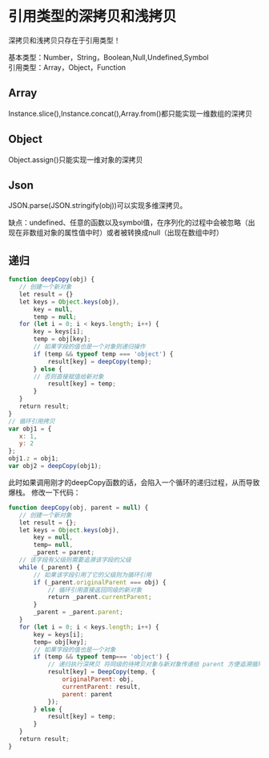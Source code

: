 # 引用类型的深拷贝和浅拷贝
深拷贝和浅拷贝只存在于引用类型！

基本类型：Number，String，Boolean,Null,Undefined,Symbol  
引用类型：Array，Object，Function
## Array
Instance.slice(),Instance.concat(),Array.from()都只能实现一维数组的深拷贝
## Object
Object.assign()只能实现一维对象的深拷贝
## Json
JSON.parse(JSON.stringify(obj))可以实现多维深拷贝。

缺点：undefined、任意的函数以及symbol值，在序列化的过程中会被忽略（出现在非数组对象的属性值中时）或者被转换成null（出现在数组中时）
## 递归
```js
function deepCopy(obj) {
   // 创建一个新对象
   let result = {}
   let keys = Object.keys(obj),
       key = null,
       temp = null;
   for (let i = 0; i < keys.length; i++) {
       key = keys[i];    
       temp = obj[key];
       // 如果字段的值也是一个对象则递归操作
       if (temp && typeof temp === 'object') {
           result[key] = deepCopy(temp);
       } else {
       // 否则直接赋值给新对象
           result[key] = temp;
       }
   }
   return result;
}
// 循环引用拷贝
var obj1 = {
   x: 1, 
   y: 2
};
obj1.z = obj1;
var obj2 = deepCopy(obj1);
```
此时如果调用刚才的deepCopy函数的话，会陷入一个循环的递归过程，从而导致爆栈。
修改一下代码：
```js
function deepCopy(obj, parent = null) {
   // 创建一个新对象
   let result = {};
   let keys = Object.keys(obj),
       key = null,
       temp= null,
       _parent = parent;
   // 该字段有父级则需要追溯该字段的父级
   while (_parent) {
       // 如果该字段引用了它的父级则为循环引用
       if (_parent.originalParent === obj) {
           // 循环引用直接返回同级的新对象
           return _parent.currentParent;
       }
       _parent = _parent.parent;
   }
   for (let i = 0; i < keys.length; i++) {
       key = keys[i];
       temp= obj[key];
       // 如果字段的值也是一个对象
       if (temp && typeof temp=== 'object') {
           // 递归执行深拷贝 将同级的待拷贝对象与新对象传递给 parent 方便追溯循环引用
           result[key] = DeepCopy(temp, {
               originalParent: obj,
               currentParent: result,
               parent: parent
           });
       } else {
           result[key] = temp;
       }
   }
   return result;
}
```
